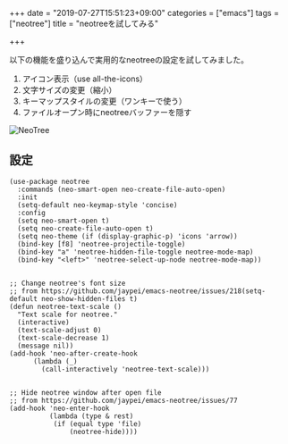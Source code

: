 +++
date = "2019-07-27T15:51:23+09:00"
categories = ["emacs"]
tags = ["neotree"]
title = "neotreeを試してみる"

+++

以下の機能を盛り込んで実用的なneotreeの設定を試してみました。

1. アイコン表示（use all-the-icons）
2. 文字サイズの変更（縮小）
3. キーマップスタイルの変更（ワンキーで使う）
4. ファイルオープン時にneotreeバッファーを隠す

![NeoTree](https://live.staticflickr.com/65535/48385436792_f843793b6e_b.jpg) 


## 設定

```emacs-lisp
(use-package neotree
  :commands (neo-smart-open neo-create-file-auto-open)
  :init
  (setq-default neo-keymap-style 'concise)
  :config
  (setq neo-smart-open t)
  (setq neo-create-file-auto-open t)
  (setq neo-theme (if (display-graphic-p) 'icons 'arrow))
  (bind-key [f8] 'neotree-projectile-toggle)
  (bind-key "a" 'neotree-hidden-file-toggle neotree-mode-map)
  (bind-key "<left>" 'neotree-select-up-node neotree-mode-map))


;; Change neotree's font size
;; from https://github.com/jaypei/emacs-neotree/issues/218(setq-default neo-show-hidden-files t)
(defun neotree-text-scale ()
  "Text scale for neotree."
  (interactive)
  (text-scale-adjust 0)
  (text-scale-decrease 1)
  (message nil))
(add-hook 'neo-after-create-hook
	  (lambda (_)
	    (call-interactively 'neotree-text-scale)))


;; Hide neotree window after open file
;; from https://github.com/jaypei/emacs-neotree/issues/77
(add-hook 'neo-enter-hook
          (lambda (type & rest)
           (if (equal type 'file)
               (neotree-hide))))

```
